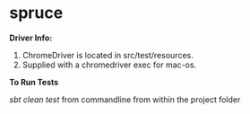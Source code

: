 # spruce

**Driver Info:**

1. ChromeDriver is located in src/test/resources.
2. Supplied with a chromedriver exec for mac-os.


**To Run Tests**

 _sbt clean test_ from commandline from within the project folder

